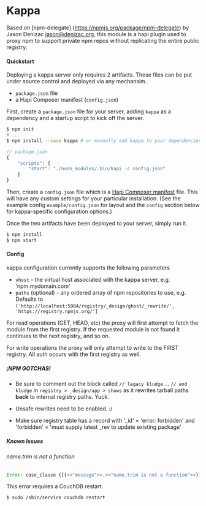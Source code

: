 Kappa
======

Based on [npm-delegate] (https://npmjs.org/package/npm-delegate) by Jason Denizac <jason@denizac.org>, this module
is a hapi plugin used to proxy npm to support private npm repos without replicating the entire public registry.

#### Quickstart
Deploying a kappa server only requires 2 artifacts. These files can be put under source control and
deployed via any mechansim.
- `package.json` file 
- a Hapi Composer manifest (`config.json`)
 


First, create a `package.json` file for your server, adding `kappa` as a dependency and a startup script
to kick off the server.
```bash
$ npm init
# ...
$ npm install --save kappa # or manually add kappa to your dependencies
```

```javascript
// package.json
{
    "scripts": {
        "start": "./node_modules/.bin/hapi -c config.json"
    }
}
```

Then, create a `config.json` file which is a [Hapi Composer manifest](http://spumko.github.io/resource/api/#hapi-composer)
file. This will have any custom settings for your particular installation. (See the example config `example/config.json`
for layout and the `config` section below for kappa-specific configuration options.)

Once the two artifacts have been deployed to your server, simply run it.
```bash
$ npm install
$ npm start
```


#### Config
kappa configuration currently supports the following parameters

- `vhost` - the virtual host associated with the kappa server, e.g. 'npm.mydomain.com'
- `paths` (optional) - any ordered array of npm repositories to use, e.g. Defaults to `['http://localhost:5984/registry/_design/ghost/_rewrite/', 'https://registry.npmjs.org/']`

For read operations (GET, HEAD, etc) the proxy will first attempt to fetch the module from the first registry.
If the requested module is not found it continues to the next registry, and so on.

For write operations the proxy will only attempt to write to the FIRST registry. All auth occurs with the first registry as well.



##### **¡NPM GOTCHAS!**
- Be sure to comment out the block called `// legacy kludge` ... `// end kludge` in
`registry > _design/app > shows` as it rewrites tarball paths **back** to internal registry paths. Yuck.

- Unsafe rewrites need to be enabled. :/

- Make sure registry table has a record with '_id' = 'error: forbidden' and 'forbidden' = 'must supply latest _rev to update existing package'


##### Known Issues
###### name.trim is not a function
```javascript
Error: case_clause {[{<<"message">>,<<"name.trim is not a function">>}]}
```
This error requires a CouchDB restart:
```bash
$ sudo /sbin/service couchdb restart
```

